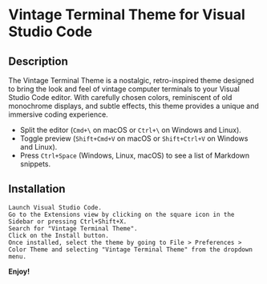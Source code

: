 # Vintage Terminal Theme for Visual Studio Code

## Description

The Vintage Terminal Theme is a nostalgic, retro-inspired theme designed to bring the look and feel of vintage computer terminals to your Visual Studio Code editor. With carefully chosen colors, reminiscent of old monochrome displays, and subtle effects, this theme provides a unique and immersive coding experience.

* Split the editor (`Cmd+\` on macOS or `Ctrl+\` on Windows and Linux).
* Toggle preview (`Shift+Cmd+V` on macOS or `Shift+Ctrl+V` on Windows and Linux).
* Press `Ctrl+Space` (Windows, Linux, macOS) to see a list of Markdown snippets.

## Installation

    Launch Visual Studio Code.
    Go to the Extensions view by clicking on the square icon in the Sidebar or pressing Ctrl+Shift+X.
    Search for "Vintage Terminal Theme".
    Click on the Install button.
    Once installed, select the theme by going to File > Preferences > Color Theme and selecting "Vintage Terminal Theme" from the dropdown menu.

**Enjoy!**
